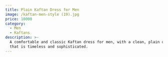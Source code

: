 ```yaml
---
title: Plain Kaftan Dress for Men
image: /kaftan-men-style (19).jpg
price: 10000
category:
  - Men
  - Kaftans
description: >-
  A comfortable and classic Kaftan dress for men, with a clean, plain design
  that is timeless and sophisticated.
---
```


